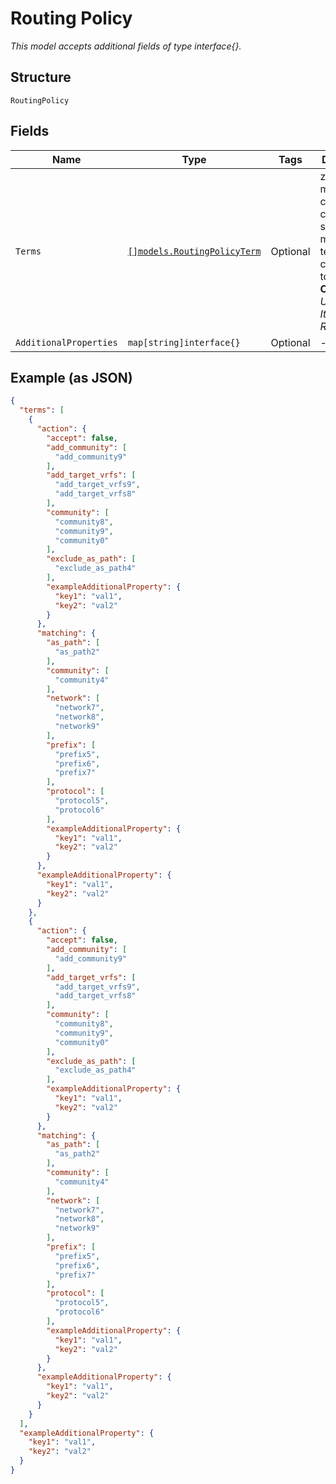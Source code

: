 
# Routing Policy

*This model accepts additional fields of type interface{}.*

## Structure

`RoutingPolicy`

## Fields

| Name | Type | Tags | Description |
|  --- | --- | --- | --- |
| `Terms` | [`[]models.RoutingPolicyTerm`](../../doc/models/routing-policy-term.md) | Optional | zero or more criteria/filter can be specified to match the term, all criteria have to be met<br>**Constraints**: *Unique Items Required* |
| `AdditionalProperties` | `map[string]interface{}` | Optional | - |

## Example (as JSON)

```json
{
  "terms": [
    {
      "action": {
        "accept": false,
        "add_community": [
          "add_community9"
        ],
        "add_target_vrfs": [
          "add_target_vrfs9",
          "add_target_vrfs8"
        ],
        "community": [
          "community8",
          "community9",
          "community0"
        ],
        "exclude_as_path": [
          "exclude_as_path4"
        ],
        "exampleAdditionalProperty": {
          "key1": "val1",
          "key2": "val2"
        }
      },
      "matching": {
        "as_path": [
          "as_path2"
        ],
        "community": [
          "community4"
        ],
        "network": [
          "network7",
          "network8",
          "network9"
        ],
        "prefix": [
          "prefix5",
          "prefix6",
          "prefix7"
        ],
        "protocol": [
          "protocol5",
          "protocol6"
        ],
        "exampleAdditionalProperty": {
          "key1": "val1",
          "key2": "val2"
        }
      },
      "exampleAdditionalProperty": {
        "key1": "val1",
        "key2": "val2"
      }
    },
    {
      "action": {
        "accept": false,
        "add_community": [
          "add_community9"
        ],
        "add_target_vrfs": [
          "add_target_vrfs9",
          "add_target_vrfs8"
        ],
        "community": [
          "community8",
          "community9",
          "community0"
        ],
        "exclude_as_path": [
          "exclude_as_path4"
        ],
        "exampleAdditionalProperty": {
          "key1": "val1",
          "key2": "val2"
        }
      },
      "matching": {
        "as_path": [
          "as_path2"
        ],
        "community": [
          "community4"
        ],
        "network": [
          "network7",
          "network8",
          "network9"
        ],
        "prefix": [
          "prefix5",
          "prefix6",
          "prefix7"
        ],
        "protocol": [
          "protocol5",
          "protocol6"
        ],
        "exampleAdditionalProperty": {
          "key1": "val1",
          "key2": "val2"
        }
      },
      "exampleAdditionalProperty": {
        "key1": "val1",
        "key2": "val2"
      }
    }
  ],
  "exampleAdditionalProperty": {
    "key1": "val1",
    "key2": "val2"
  }
}
```

